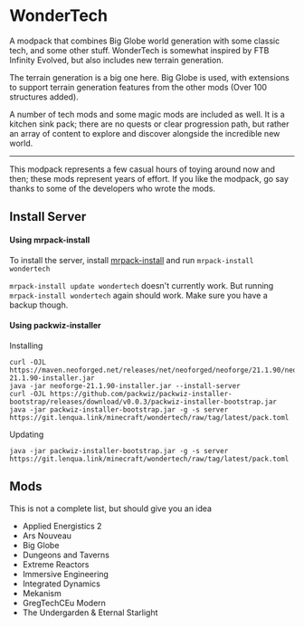 # WonderTech

A modpack that combines Big Globe world generation with some classic tech, and some other stuff.
WonderTech is somewhat inspired by FTB Infinity Evolved, but also includes new terrain generation.

The terrain generation is a big one here. Big Globe is used, with extensions to support terrain generation features from the other mods (Over 100 structures added).

A number of tech mods and some magic mods are included as well. It is a kitchen sink pack; there are no quests or clear progression path, but rather an array of content to explore and discover alongside the incredible new world.

----

This modpack represents a few casual hours of toying around now and then; these mods represent years of effort.
If you like the modpack, go say thanks to some of the developers who wrote the mods.

## Install Server

#### Using mrpack-install
To install the server, install [mrpack-install](https://github.com/nothub/mrpack-install) and run `mrpack-install wondertech`

`mrpack-install update wondertech` doesn't currently work. But running `mrpack-install wondertech` again should work. Make sure you have a backup though.

#### Using packwiz-installer
Installing
```
curl -OJL https://maven.neoforged.net/releases/net/neoforged/neoforge/21.1.90/neoforge-21.1.90-installer.jar
java -jar neoforge-21.1.90-installer.jar --install-server
curl -OJL https://github.com/packwiz/packwiz-installer-bootstrap/releases/download/v0.0.3/packwiz-installer-bootstrap.jar
java -jar packwiz-installer-bootstrap.jar -g -s server https://git.lenqua.link/minecraft/wondertech/raw/tag/latest/pack.toml
```

Updating
```
java -jar packwiz-installer-bootstrap.jar -g -s server https://git.lenqua.link/minecraft/wondertech/raw/tag/latest/pack.toml
```

## Mods
This is not a complete list, but should give you an idea
 - Applied Energistics 2
 - Ars Nouveau
 - Big Globe
 - Dungeons and Taverns
 - Extreme Reactors
 - Immersive Engineering
 - Integrated Dynamics
 - Mekanism
 - GregTechCEu Modern
 - The Undergarden & Eternal Starlight
 